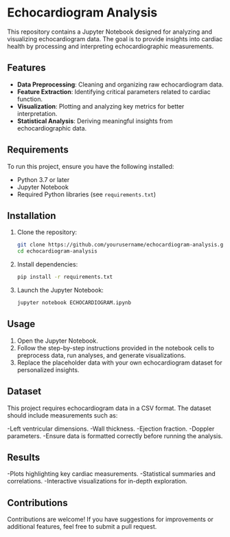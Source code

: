 # Echocardiogram Analysis

This repository contains a Jupyter Notebook designed for analyzing and visualizing echocardiogram data. The goal is to provide insights into cardiac health by processing and interpreting echocardiographic measurements.

## Features

- **Data Preprocessing**: Cleaning and organizing raw echocardiogram data.
- **Feature Extraction**: Identifying critical parameters related to cardiac function.
- **Visualization**: Plotting and analyzing key metrics for better interpretation.
- **Statistical Analysis**: Deriving meaningful insights from echocardiographic data.

## Requirements

To run this project, ensure you have the following installed:

- Python 3.7 or later
- Jupyter Notebook
- Required Python libraries (see `requirements.txt`)

## Installation

1. Clone the repository:
   ```bash
   git clone https://github.com/yourusername/echocardiogram-analysis.git
   cd echocardiogram-analysis
   
2. Install dependencies:
   ```bash
   pip install -r requirements.txt
4. Launch the Jupyter Notebook:
   ```bash
   jupyter notebook ECHOCARDIOGRAM.ipynb

## Usage
1. Open the Jupyter Notebook.
2. Follow the step-by-step instructions provided in the notebook cells to preprocess data, run analyses, and generate visualizations.
3. Replace the placeholder data with your own echocardiogram dataset for personalized insights.

## Dataset
This project requires echocardiogram data in a CSV format. The dataset should include measurements such as:

-Left ventricular dimensions.
-Wall thickness.
-Ejection fraction.
-Doppler parameters.
-Ensure data is formatted correctly before running the analysis.

## Results
-Plots highlighting key cardiac measurements.
-Statistical summaries and correlations.
-Interactive visualizations for in-depth exploration.

## Contributions
Contributions are welcome! If you have suggestions for improvements or additional features, feel free to submit a pull request.

